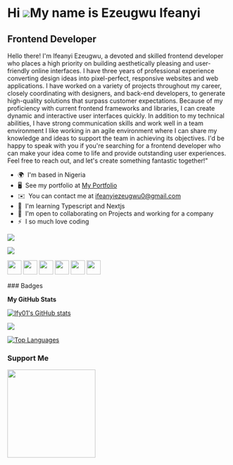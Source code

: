 Hi ![](https://user-images.githubusercontent.com/18350557/176309783-0785949b-9127-417c-8b55-ab5a4333674e.gif)My name is Ezeugwu Ifeanyi
=======================================================================================================================================

Frontend Developer
------------------

Hello there! I'm Ifeanyi Ezeugwu, a devoted and skilled frontend developer who places a high priority on building aesthetically pleasing and user-friendly online interfaces. I have three years of professional experience converting design ideas into pixel-perfect, responsive websites and web applications. I have worked on a variety of projects throughout my career, closely coordinating with designers, and back-end developers, to generate high-quality solutions that surpass customer expectations. Because of my proficiency with current frontend frameworks and libraries, I can create dynamic and interactive user interfaces quickly. In addition to my technical abilities, I have strong communication skills and work well in a team environment I like working in an agile environment where I can share my knowledge and ideas to support the team in achieving its objectives. I'd be happy to speak with you if you're searching for a frontend developer who can make your idea come to life and provide outstanding user experiences. Feel free to reach out, and let's create something fantastic together!"

*   🌍  I'm based in Nigeria
*   🖥️  See my portfolio at [My Portfolio](http://https://ifeanyiezeugwu.vercel.app)
*   ✉️  You can contact me at [ifeanyiezeugwu0@gmail.com](mailto:ifeanyiezeugwu0@gmail.com)
*   🧠  I'm learning Typescript and Nextjs
*   🤝  I'm open to collaborating on Projects and working for a company
*   ⚡  I so much love coding

<a href="https://www.github.com/Ify01" target="_blank" rel="noreferrer"><img src="https://img.shields.io/github/followers/Ify01?logo=github&style=for-the-badge&color=14b8a6&labelColor=0f172a" /></a>

<a href="https://www.twitter.com/Ifeanyi_arochim" target="_blank" rel="noreferrer"><img src="https://img.shields.io/twitter/follow/Ifeanyi_arochim?logo=twitter&style=for-the-badge&color=14b8a6&labelColor=0f172a"/></a>


<p align="left"> <a href="https://discord.com/users/ify01#1771" target="_blank" rel="noreferrer"><img src="https://raw.githubusercontent.com/danielcranney/readme-generator/main/public/icons/socials/discord.svg" width="32" height="32" /></a> <a href="https://www.github.com/Ify01" target="_blank" rel="noreferrer"><img src="https://raw.githubusercontent.com/danielcranney/readme-generator/main/public/icons/socials/github-dark.svg" width="32" height="32" /></a> <a href="https://ify.hashnode.dev" target="_blank" rel="noreferrer"><img src="https://raw.githubusercontent.com/danielcranney/readme-generator/main/public/icons/socials/hashnode.svg" width="32" height="32" /></a> <a href="http://www.instagram.com/ifeanyi_mindset" target="_blank" rel="noreferrer"><img src="https://raw.githubusercontent.com/danielcranney/readme-generator/main/public/icons/socials/instagram.svg" width="32" height="32" /></a> <a href="https://www.linkedin.com/in/ezeugwu-ifeanyi-1a996a15b" target="_blank" rel="noreferrer"><img src="https://raw.githubusercontent.com/danielcranney/readme-generator/main/public/icons/socials/linkedin.svg" width="32" height="32" /></a> <a href="https://www.twitter.com/Ifeanyi_arochim" target="_blank" rel="noreferrer"><img src="https://raw.githubusercontent.com/danielcranney/readme-generator/main/public/icons/socials/twitter.svg" width="32" height="32" /></a></p>
### Badges

<b>My GitHub Stats</b>

<a href="http://www.github.com/Ify01"><img src="https://github-readme-stats.vercel.app/api?username=Ify01&show_icons=true&hide=&count_private=true&title_color=14b8a6&text_color=14b8a6&icon_color=14b8a6&bg_color=0f172a&hide_border=true&show_icons=true" alt="Ify01's GitHub stats" /></a>

<a href="http://www.github.com/Ify01"><img src="https://github-readme-streak-stats.herokuapp.com/?user=Ify01&stroke=14b8a6&background=0f172a&ring=14b8a6&fire=14b8a6&currStreakNum=14b8a6&currStreakLabel=14b8a6&sideNums=14b8a6&sideLabels=14b8a6&dates=14b8a6&hide_border=true" /></a>

<a href="https://github.com/Ify01" align="left"><img src="https://github-readme-stats.vercel.app/api/top-langs/?username=Ify01&langs_count=10&title_color=14b8a6&text_color=14b8a6&icon_color=14b8a6&bg_color=0f172a&hide_border=true&locale=en&custom_title=Top%20%Languages" alt="Top Languages" /></a>

### Support Me

<a href="https://www.buymeacoffee.com/ify01"><img src="https://cdn.buymeacoffee.com/buttons/v2/default-yellow.png" width="200" /></a>
